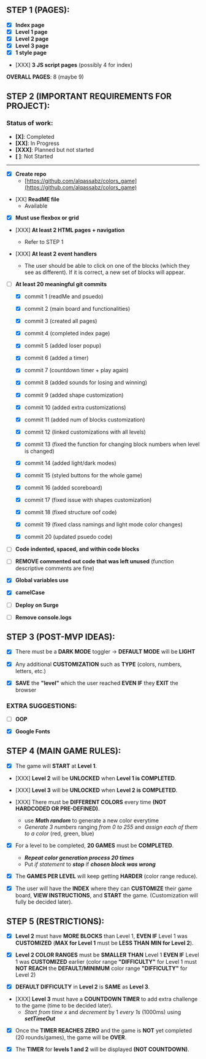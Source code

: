 ## STEP 1 (PAGES):
- [X] **Index page**
- [X] **Level 1 page**
- [X] **Level 2 page**
- [X] **Level 3 page**
- [X] **1 style page**
- [XXX] **3 JS script pages** (possibly 4 for index)

**OVERALL PAGES**: 8 (maybe 9)

## STEP 2 (IMPORTANT REQUIREMENTS FOR PROJECT):
### Status of work:
- **[X]**: Completed
- **[XX]**: In Progress
- **[XXX]**: Planned but not started
- **[ ]**: Not Started

***

- [X] **Create repo**
  - [https://github.com/alqassabz/colors_game](https://github.com/alqassabz/colors_game)

- [XX] **ReadME file**
  - Available

- [X] **Must use flexbox or grid**

- [XXX] **At least 2 HTML pages + navigation**
  - Refer to STEP 1

- [XXX] **At least 2 event handlers**
  - The user should be able to click on one of the blocks (which they see as different). If it is correct, a new set of blocks will appear.

- [ ] **At least 20 meaningful git commits**
    - [X] commit 1 (readMe and psuedo)
    - [X] commit 2 (main board and functionalities)
    - [X] commit 3 (created all pages)
    - [X] commit 4 (completed index page)
    - [X] commit 5 (added loser popup)
    - [X] commit 6 (added a timer)
    - [X] commit 7 (countdown timer + play again)
    - [X] commit 8 (added sounds for losing and winning)
    - [X] commit 9 (added shape customization)
    - [X] commit 10 (added extra customizations)
    - [X] commit 11 (added num of blocks customization)
    - [X] commit 12 (linked customizations with all levels)
    - [X] commit 13 (fixed the function for changing block numbers when level is changed)
    - [X] commit 14 (added light/dark modes)
    - [X] commit 15 (styled buttons for the whole game)
    - [X] commit 16 (added scoreboard)
    - [X] commit 17 (fixed issue with shapes customization)
    - [X] commit 18 (fixed structure oof code)
    - [X] commit 19 (fixed class namings and light mode color changes)
    - [X] commit 20 (updated psuedo code)




- [ ] **Code indented, spaced, and within code blocks**

- [ ] **REMOVE commented out code that was left unused** (function descriptive comments are fine)

- [X] **Global variables use**

- [X] **camelCase**

- [ ] **Deploy on Surge**

- [ ] **Remove console.logs**

## STEP 3 (POST-MVP IDEAS):

- [X] There must be a **DARK MODE** toggler -> **DEFAULT MODE** will be **LIGHT**

- [X] Any additional **CUSTOMIZATION** such as **TYPE** (colors, numbers, letters, etc.)

- [X] **SAVE** the **"level"** which the user reached **EVEN IF** they **EXIT** the browser

### EXTRA SUGGESTIONS:

- [ ] **OOP**

- [X] **Google Fonts**

## STEP 4 (MAIN GAME RULES):

- [X] The game will **START** at **Level 1**.

- [XXX] **Level 2** will be **UNLOCKED** when **Level 1 is COMPLETED**.

- [XXX] **Level 3** will be **UNLOCKED** when **Level 2 is COMPLETED**.

- [XXX] There must be **DIFFERENT COLORS** every time **(NOT HARDCODED OR PRE-DEFINED)**.

  - use ***Math random*** to generate a new color everytime
  - *Generate 3 numbers* ranging *from 0 to 255* and *assign each of them to a color* (red, green, blue)

- [X] For a level to be completed, **20 GAMES** must be **COMPLETED**.

  - ***Repeat color generation process 20 times***
  - Put *if statement* to ***stop*** if ***chosen block was wrong***

- [X] The **GAMES PER LEVEL** will keep getting **HARDER** (color range reduce).

- [X] The user will have the **INDEX** where they can **CUSTOMIZE** their game board, **VIEW INSTRUCTIONS**, and **START** the game. (Customization will fully be decided later).

## STEP 5 (RESTRICTIONS):

- [X] **Level 2** must have **MORE BLOCKS** than Level 1, **EVEN IF** Level 1 was **CUSTOMIZED** (**MAX for Level 1** must be **LESS THAN** **MIN for Level 2**).

- [X] **Level 2 COLOR RANGES** must be **SMALLER THAN** Level 1 **EVEN IF** Level 1 was **CUSTOMIZED** earlier (color range **"DIFFICULTY"** for Level 1 must **NOT REACH** the **DEFAULT/MINIMUM** color range **"DIFFICULTY"** for Level 2) 

- [X] **DEFAULT DIFFICULTY** in **Level 2** is **SAME** as **Level 3**.

- [XXX] **Level 3** must have a **COUNTDOWN TIMER** to add extra challenge to the game (time to be decided later).
  - *Start from time x* and *decrement* by 1 *every 1s* (1000ms) using ***setTimeOut***

- [X] Once the **TIMER REACHES ZERO** and the game is **NOT** yet completed (20 rounds/games), the game will be **OVER**.

- [X] The **TIMER** for **levels 1 and 2** will be displayed **(NOT COUNTDOWN)**.





<!-- RESOURCES USED:

  https://www.geeksforgeeks.org/how-to-check-the-given-element-has-the-specified-class-in-javascript/

  https://www.tutorialspoint.com/how-to-redirect-to-another-webpage-using-javascript

  https://www.geeksforgeeks.org/how-to-create-a-group-of-buttons-with-evenly-space-in-css/

  https://www.w3schools.com/howto/howto_css_switch.asp

  https://www.geeksforgeeks.org/create-a-bottom-navigation-menu-using-html-and-css/

  https://www.w3schools.com/css/tryit.asp?filename=trycss_overflow_visible

  https://stackoverflow.com/questions/16492401/javascript-setting-pointer-events

  https://developer.mozilla.org/en-US/docs/Web/CSS/position

  -->
  

